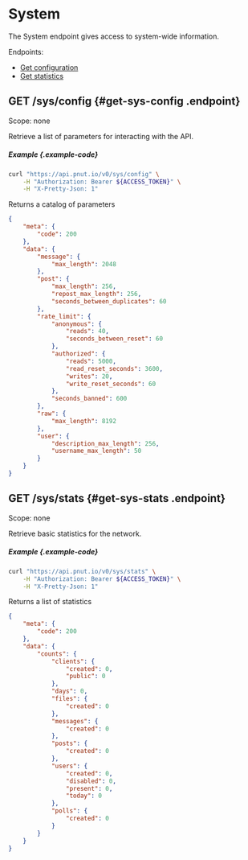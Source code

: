 # System

The System endpoint gives access to system-wide information.

Endpoints:

* [Get configuration](#get-sys-config)
* [Get statistics](#get-sys-stats)


## <span class="method method-get">GET</span> /sys/config {#get-sys-config .endpoint}

Scope: <span class="endpoint-meta">none</span>

Retrieve a list of parameters for interacting with the API.

##### Example {.example-code}

```bash
curl "https://api.pnut.io/v0/sys/config" \
    -H "Authorization: Bearer ${ACCESS_TOKEN}" \
    -H "X-Pretty-Json: 1"
```

Returns a catalog of parameters

```json
{
    "meta": {
        "code": 200
    },
    "data": {
        "message": {
            "max_length": 2048
        },
        "post": {
            "max_length": 256,
            "repost_max_length": 256,
            "seconds_between_duplicates": 60
        },
        "rate_limit": {
            "anonymous": {
                "reads": 40,
                "seconds_between_reset": 60
            },
            "authorized": {
                "reads": 5000,
                "read_reset_seconds": 3600,
                "writes": 20,
                "write_reset_seconds": 60
            },
            "seconds_banned": 600
        },
        "raw": {
            "max_length": 8192
        },
        "user": {
            "description_max_length": 256,
            "username_max_length": 50
        }
    }
}
```



## <span class="method method-get">GET</span> /sys/stats {#get-sys-stats .endpoint}

Scope: <span class="endpoint-meta">none</span>

Retrieve basic statistics for the network.

##### Example {.example-code}

```bash
curl "https://api.pnut.io/v0/sys/stats" \
    -H "Authorization: Bearer ${ACCESS_TOKEN}" \
    -H "X-Pretty-Json: 1"
```

Returns a list of statistics

```json
{
    "meta": {
        "code": 200
    },
    "data": {
        "counts": {
            "clients": {
                "created": 0,
                "public": 0
            },
            "days": 0,
            "files": {
                "created": 0
            },
            "messages": {
                "created": 0
            },
            "posts": {
                "created": 0
            },
            "users": {
                "created": 0,
                "disabled": 0,
                "present": 0,
                "today": 0
            },
            "polls": {
                "created": 0
            }
        }
    }
}
```